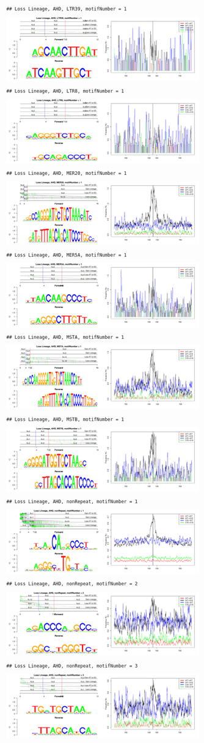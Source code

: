

```
## Loss Lineage, AHD, LTR39, motifNumber = 1
```

![plot of chunk motifPValues](figure/motifPValues1.png) 

```
## Loss Lineage, AHD, LTR8, motifNumber = 1
```

![plot of chunk motifPValues](figure/motifPValues2.png) 

```
## Loss Lineage, AHD, MER20, motifNumber = 1
```

![plot of chunk motifPValues](figure/motifPValues3.png) 

```
## Loss Lineage, AHD, MER5A, motifNumber = 1
```

![plot of chunk motifPValues](figure/motifPValues4.png) 

```
## Loss Lineage, AHD, MSTA, motifNumber = 1
```

![plot of chunk motifPValues](figure/motifPValues5.png) 

```
## Loss Lineage, AHD, MSTB, motifNumber = 1
```

![plot of chunk motifPValues](figure/motifPValues6.png) 

```
## Loss Lineage, AHD, nonRepeat, motifNumber = 1
```

![plot of chunk motifPValues](figure/motifPValues7.png) 

```
## Loss Lineage, AHD, nonRepeat, motifNumber = 2
```

![plot of chunk motifPValues](figure/motifPValues8.png) 

```
## Loss Lineage, AHD, nonRepeat, motifNumber = 3
```

![plot of chunk motifPValues](figure/motifPValues9.png) 
  
